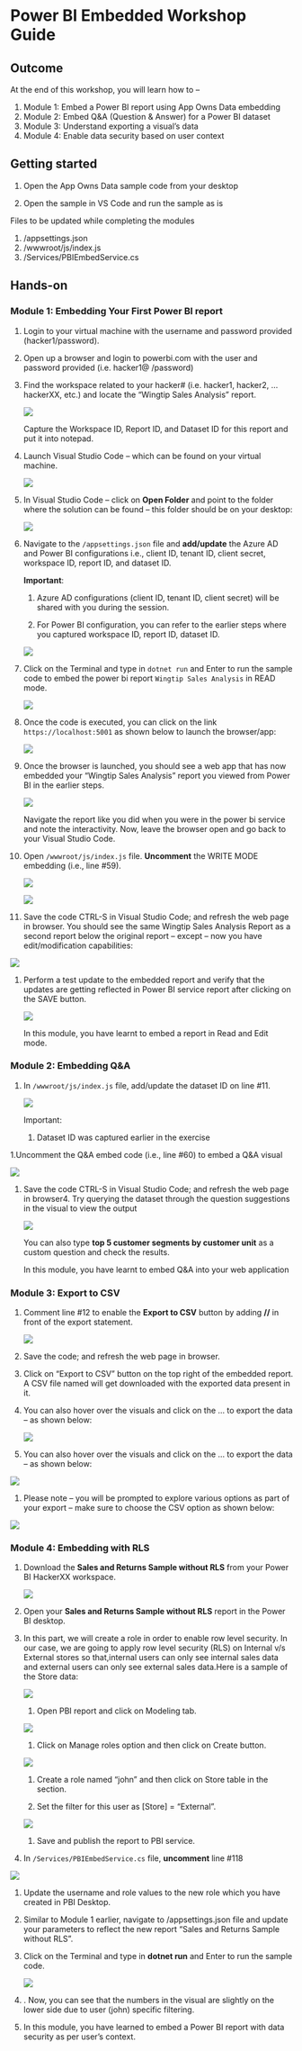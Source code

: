 # Power BI Embedded Workshop Guide

## Outcome

At the end of this workshop, you will learn how to –
1. Module 1: Embed a Power BI report using App Owns Data embedding
1. Module 2: Embed Q&A (Question & Answer) for a Power BI dataset
1. Module 3: Understand exporting a visual’s data 
1. Module 4: Enable data security based on user context

## Getting started
1. Open the App Owns Data sample code from your desktop

1. Open the sample in VS Code and run the sample as is

Files to be updated while completing the modules

1. /appsettings.json
1. /wwwroot/js/index.js
1. /Services/PBIEmbedService.cs

## Hands-on

### Module 1: Embedding Your First Power BI report

1. Login to your virtual machine with the username and password provided (hacker1/password).

1. Open up a browser and login to powerbi.com with the user and password provided (i.e. 
hacker1@ /password)

1. Find the workspace related to your hacker# (i.e. hacker1, hacker2, … hackerXX, etc.) and locate
the “Wingtip Sales Analysis” report.

   ![](media/pbi1.png)

    Capture the Workspace ID, Report ID, and Dataset ID for this report and put it into notepad.

1. Launch Visual Studio Code – which can be found on your virtual machine.

   ![](media/pbi2.png)

1. In Visual Studio Code – click on **Open Folder** and point to the folder where the solution can be 
found – this folder should be on your desktop:

   ![](media/pbi3.png)

1. Navigate to the `/appsettings.json` file and **add/update** the Azure AD and Power BI configurations 
i.e., client ID, tenant ID, client secret, workspace ID, report ID, and dataset ID.

    **Important**:

    1. Azure AD configurations (client ID, tenant ID, client secret) will be shared with you 
during the session.
    
    1. For Power BI configuration, you can refer to the earlier steps where you captured
workspace ID, report ID, dataset ID.

   ![](media/pbi4.png)

1. Click on the Terminal and type in `dotnet run` and Enter to run the sample code to embed the 
power bi report `Wingtip Sales Analysis` in READ mode.

   ![](media/pbi5.png)

1. Once the code is executed, you can click on the link `https://localhost:5001` as shown below to 
launch the browser/app:   

   ![](media/pbi6.png)

1. Once the browser is launched, you should see a web app that has now embedded your “Wingtip 
Sales Analysis” report you viewed from Power BI in the earlier steps.

   ![](media/pbi7.png)

   Navigate the report like you did when you were in the power bi service and note the interactivity. Now, 
leave the browser open and go back to your Visual Studio Code.

1. Open `/wwwroot/js/index.js` file. **Uncomment** the WRITE MODE embedding (i.e., line #59).

   ![](media/pbi8.png)

   ![](media/pbi9.png)   

1.  Save the code CTRL-S in Visual Studio Code; and refresh the web page in browser. You should 
see the same Wingtip Sales Analysis Report as a second report below the original report –
except – now you have edit/modification capabilities:

   ![](media/pbi10.png)

1. Perform a test update to the embedded report and verify that the updates are getting reflected 
in Power BI service report after clicking on the SAVE button. 

   ![](media/pbi11.png)

   In this module, you have learnt to embed a report in Read and Edit mode.

### Module 2: Embedding Q&A

1. In `/wwwroot/js/index.js` file, add/update the dataset ID on line #11.

   ![](media/pbi12.png)

   Important:

   1. Dataset ID was captured earlier in the exercise

1.Uncomment the Q&A embed code (i.e., line #60) to embed a Q&A visual

   ![](media/pbi13.png)   

1. Save the code CTRL-S in Visual Studio Code; and refresh the web page in browser4. Try querying the 
dataset through the question suggestions in the visual to view the output  

   ![](media/pbi14.png)

   You can also type **top 5 customer segments by customer unit** as a custom question and check the results.

   In this module, you have learnt to embed Q&A into your web application   

### Module 3: Export to CSV

1. Comment line #12 to enable the **Export to CSV** button by adding **//** in front of the export statement.

   ![](media/pbi15.png)

1. Save the code; and refresh the web page in browser.

1. Click on “Export to CSV” button on the top right of the embedded report. A CSV file named will get downloaded with the exported data present in it.

1. You can also hover over the visuals and click on the … to export the data – as shown below:

   ![](media/pbi16.png)

1.  You can also hover over the visuals and click on the … to export the data – as shown below:

   ![](media/pbi17.png)   

1.  Please note – you will be prompted to explore various options as part of your export – make sure to choose the CSV option as shown below:   

   ![](media/pbi18.png)

### Module 4: Embedding with RLS

1. Download the **Sales and Returns Sample without RLS** from your Power BI HackerXX workspace.

   ![](media/pbi19.png)

1. Open your **Sales and Returns Sample without RLS** report in the Power BI desktop.   

1. In this part, we will create a role in order to enable row level security. In our case, we are going to apply row level security (RLS) on Internal v/s External stores so that,internal users can only see internal sales data and external users can only see external sales data.Here is a sample of the Store data:

   ![](media/pbi20.png)

   1. Open PBI report and click on Modeling tab.

   ![](media/pbi21.png)

   1. Click on Manage roles option and then click on Create button.

   ![](media/pbi23.png)

   1. Create a role named “john” and then click on Store table in the section.
   
   1. Set the filter for this user as [Store] = “External”.

   ![](media/pbi24.png)   

   1.  Save and publish the report to PBI service.

1.  In `/Services/PBIEmbedService.cs` file, **uncomment** line #118

   ![](media/pbi25.png)  

1. Update the username and role values to the new role which you have created in PBI Desktop.

1. Similar to Module 1 earlier, navigate to /appsettings.json file and update your parameters to reflect the new report “Sales and Returns Sample without RLS”.

1. Click on the Terminal and type in **dotnet run** and Enter to run the sample code.

   ![](media/pbi26.png) 

1. . Now, you can see that the numbers in the visual are slightly on the lower side due to user (john) 
specific filtering.

1. In this module, you have learned to embed a Power BI report with data security as per user’s context.

   


   


























   